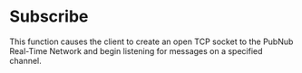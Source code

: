 # Subscribe
This function causes the client to create an open TCP socket to the PubNub Real-Time Network and begin listening for messages on a specified channel.
